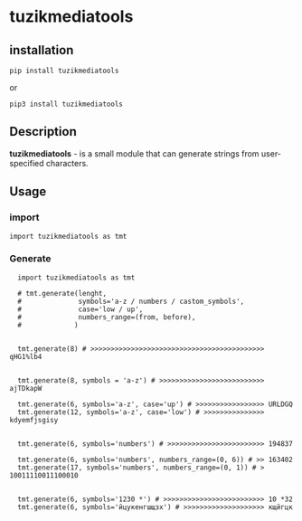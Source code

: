 # **tuzikmediatools**

## installation

`pip install tuzikmediatools`

or

`pip3 install tuzikmediatools`

## Description

**tuzikmediatools** - is a small module that can generate strings from user-specified characters.

## Usage

### import

`
import tuzikmediatools as tmt
`


### Generate

```
  import tuzikmediatools as tmt

  # tmt.generate(lenght, 
  #              symbols='a-z / numbers / castom_symbols', 
  #              case='low / up', 
  #              numbers_range=(from, before), 
  #             ) 


  tmt.generate(8) # >>>>>>>>>>>>>>>>>>>>>>>>>>>>>>>>>>>>>>>>>>> qHG1%lb4


  tmt.generate(8, symbols = 'a-z') # >>>>>>>>>>>>>>>>>>>>>>>>>> ajTDkapW

  tmt.generate(6, symbols='a-z', case='up') # >>>>>>>>>>>>>>>>> URLDGQ
  tmt.generate(12, symbols='a-z', case='low') # >>>>>>>>>>>>>>> kdyemfjsgisy


  tmt.generate(6, symbols='numbers') # >>>>>>>>>>>>>>>>>>>>>>>> 194837

  tmt.generate(6, symbols='numbers', numbers_range=(0, 6)) # >> 163402
  tmt.generate(17, symbols='numbers', numbers_range=(0, 1)) # > 10011110011100010
  
  
  tmt.generate(6, symbols='1230 *') # >>>>>>>>>>>>>>>>>>>>>>>>> 10 *32
  tmt.generate(6, symbols='йцукенгшщзх') # >>>>>>>>>>>>>>>>>>>> кщйгцк
```


